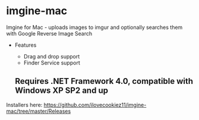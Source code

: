 # imgine-mac

Imgine for Mac - uploads images to imgur and optionally searches them with Google Reverse Image Search

* Features
  * Drag and drop support
  * Finder Service support
  
  ## Requires .NET Framework 4.0, compatible with Windows XP SP2 and up
  
Installers here: https://github.com/ilovecookiez11/imgine-mac/tree/master/Releases

